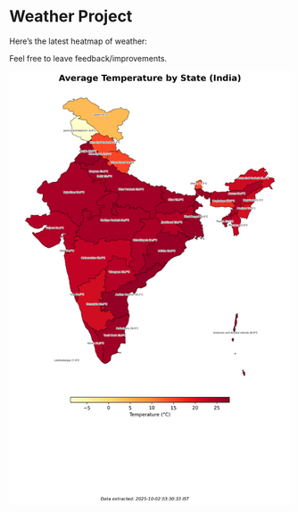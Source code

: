 # Weather Project

Here’s the latest heatmap of weather:

Feel free to leave feedback/improvements.

![India Heatmap](docs/assets/india_heatmap.png?v=DDA483)
